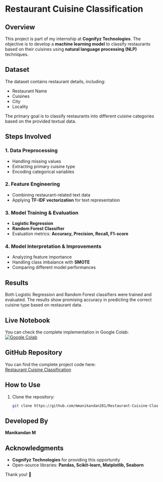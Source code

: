 # Restaurant Cuisine Classification

## Overview
This project is part of my internship at **Cognifyz Technologies**. The objective is to develop a **machine learning model** to classify restaurants based on their cuisines using **natural language processing (NLP)** techniques.

## Dataset
The dataset contains restaurant details, including:
- Restaurant Name
- Cuisines
- City
- Locality

The primary goal is to classify restaurants into different cuisine categories based on the provided textual data.

## Steps Involved

### 1. Data Preprocessing
- Handling missing values
- Extracting primary cuisine type
- Encoding categorical variables

### 2. Feature Engineering
- Combining restaurant-related text data
- Applying **TF-IDF vectorization** for text representation

### 3. Model Training & Evaluation
- **Logistic Regression**
- **Random Forest Classifier**
- Evaluation metrics: **Accuracy, Precision, Recall, F1-score**

### 4. Model Interpretation & Improvements
- Analyzing feature importance
- Handling class imbalance with **SMOTE**
- Comparing different model performances

## Results
Both Logistic Regression and Random Forest classifiers were trained and evaluated. The results show promising accuracy in predicting the correct cuisine type based on restaurant data.

## Live Notebook
You can check the complete implementation in Google Colab:  
[![Google Colab](https://colab.research.google.com/assets/colab-badge.svg)](https://colab.research.google.com/drive/1iK6eibpyrLsR9YcjXg5BWuHE0JacRtSS?usp=sharing)

## GitHub Repository
You can find the complete project code here:  
[Restaurant Cuisine Classification](https://github.com/mmanikandan281/Restaurant-Cuisine-Classification.git)

## How to Use
1. Clone the repository:
   ```bash
   git clone https://github.com/mmanikandan281/Restaurant-Cuisine-Classification.git
   ```


## Developed By
**Manikandan M**  


## Acknowledgments
- **Cognifyz Technologies** for providing this opportunity
- Open-source libraries: **Pandas, Scikit-learn, Matplotlib, Seaborn**

Thank you! 🚀
